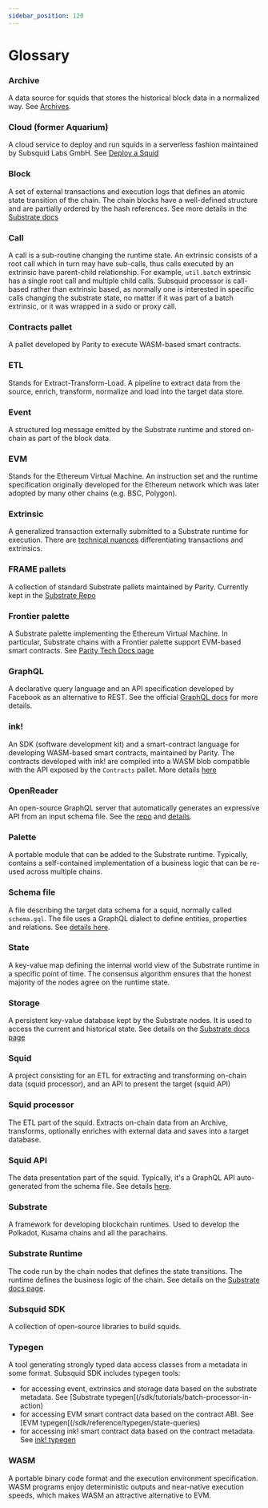 ```yaml
---
sidebar_position: 120
---
```


# Glossary

### Archive

A data source for squids that stores the historical block data in a normalized way. See [Archives](/archives).

### Cloud (former Aquarium)

A cloud service to deploy and run squids in a serverless fashion maintained by Subsquid Labs GmbH. See [Deploy a Squid](/cloud)

### Block

A set of external transactions and execution logs that defines an atomic state transition of the chain. The chain blocks have a well-defined structure and are partially ordered by the hash references. See more details in the [Substrate docs](https://docs.substrate.io/fundamentals/transaction-types/)

### Call

A call is a sub-routine changing the runtime state. An extrinsic consists of a root call which in turn may have sub-calls, thus calls executed by an extrinsic have parent-child relationship. For example, `util.batch` extrinsic has a single root call and multiple child calls. Subsquid processor is call-based rather than extrinsic based, as normally one is interested in specific calls changing the substrate state, no matter if it was part of a batch extrinsic, or it was wrapped in a sudo or proxy call. 

### Contracts pallet

A pallet developed by Parity to execute WASM-based smart contracts. 

### ETL

Stands for Extract-Transform-Load. A pipeline to extract data from the source, enrich, transform, normalize and load into the target data store. 

### Event

A structured log message emitted by the Substrate runtime and stored on-chain as part of the block data.

### EVM

Stands for the Ethereum Virtual Machine. An instruction set and the runtime specification originally developed for the Ethereum network which was later adopted by many other chains (e.g. BSC, Polygon). 

### Extrinsic

A generalized transaction externally submitted to a Substrate runtime for execution. There are [technical nuances](https://substrate.stackexchange.com/questions/2248/is-a-transaction-an-extrinsic) differentiating transactions and extrinsics.

### FRAME pallets

A collection of standard Substrate pallets maintained by Parity. Currently kept in the [Substrate Repo](https://github.com/paritytech/substrate/tree/master/frame)

### Frontier palette

A Substrate palette implementing the Ethereum Virtual Machine. In particular, Substrate chains with a Frontier palette support EVM-based smart contracts. See [Parity Tech Docs page](https://paritytech.github.io/frontier/frame/evm.html)

### GraphQL

A declarative query language and an API specification developed by Facebook as an alternative to REST. See the official [GraphQL docs](https://graphql.org/) for more details.

### ink!

An SDK (software development kit) and a smart-contract language for developing WASM-based smart contracts, maintained by Parity. The contracts developed with ink! are compiled into a WASM blob compatible with the API exposed by the `Contracts` pallet. More details [here](https://paritytech.github.io/ink/)

### OpenReader

An open-source GraphQL server that automatically generates an expressive API from an input schema file. See the [repo](https://github.com/subsquid/squid/tree/master/openreader) and [details](/sdk/reference/graphql-server).

### Palette

A portable module that can be added to the Substrate runtime. Typically, contains a self-contained implementation of a business logic that can be re-used across multiple chains. 

### Schema file

A file describing the target data schema for a squid, normally called `schema.gql`. The file uses a GraphQL dialect to define entities, properties and relations. See [details here](/sdk/reference/schema-file).

### State

A key-value map defining the internal world view of the Substrate runtime in a specific point of time. The consensus algorithm ensures that the honest majority of the nodes agree on the runtime state. 

### Storage

A persistent key-value database kept by the Substrate nodes. It is used to access the current and historical state. See details on the [Substrate docs page](https://docs.substrate.io/fundamentals/state-transitions-and-storage/)

### Squid

A project consisting for an ETL for extracting and transforming on-chain data (squid processor), and an API to present the target (squid API)

### Squid processor

The ETL part of the squid. Extracts on-chain data from an Archive, transforms, optionally enriches with external data and saves into a target database.

### Squid API

The data presentation part of the squid. Typically, it's a GraphQL API auto-generated from the schema file. See details [here](/sdk/reference/graphql-server).

### Substrate

A framework for developing blockchain runtimes. Used to develop the Polkadot, Kusama chains and all the parachains.

### Substrate Runtime

The code run by the chain nodes that defines the state transitions. The runtime defines the business logic of the chain. See details on the [Substrate docs page](https://docs.substrate.io/fundamentals/architecture/).

### Subsquid SDK

A collection of open-source libraries to build squids.

### Typegen

A tool generating strongly typed data access classes from a metadata in some format. Subsquid SDK includes typegen tools:
- for accessing event, extrinsics and storage data based on the substrate metadata. See [Substrate typegen[(/sdk/tutorials/batch-processor-in-action)
- for accessing EVM smart contract data based on the contract ABI. See [EVM typegen[(/sdk/reference/typegen/state-queries)
- for accessing ink! smart contract data based on the contract metadata. See [ink! typegen](https://github.com/subsquid/squid-sdk/tree/master/substrate/ink-typegen)

[//]: # (!!!! Update the link above once ArrowSquid for Substrate is released)

### WASM

A portable binary code format and the execution environment specification. WASM programs enjoy deterministic outputs and near-native execution speeds, which makes WASM an attractive alternative to EVM.
